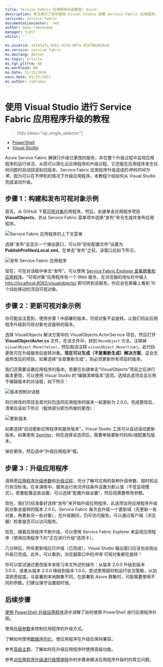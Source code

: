 ```yaml
---
title: Service Fabric 应用程序升级教程| Azure
description: 本文演示了如何使用 Visual Studio 部署 Service Fabric 应用程序、更改代码，以及进行升级。
services: service-fabric
documentationcenter: .net
author: mani-ramaswamy
manager: timlt
editor: ''

ms.assetid: a3181a7a-9ab1-4216-b07a-05b79bd826a4
ms.service: service-fabric
ms.devlang: dotnet
ms.topic: article
ms.tgt_pltfrm: NA
ms.workload: NA
ms.date: 11/15/2016
wacn.date: 01/25/2017
ms.author: subramar
---
```


# 使用 Visual Studio 进行 Service Fabric 应用程序升级的教程
>[!div class="op_single_selector"]
- [PowerShell](./service-fabric-application-upgrade-tutorial-powershell.md)
- [Visual Studio](./service-fabric-application-upgrade-tutorial.md)

Azure Service Fabric 确保只升级已更改的服务，并在整个升级过程中监视应用程序的运行状况，从而可以简化云应用程序的升级过程。它还能在应用程序发生任何问题时自动回滚到旧版本。Service Fabric 应用程序升级造成的*停机时间为零*，因为可以在不停机的情况下升级应用程序。本教程介绍如何从 Visual Studio 完成滚动升级。

## 步骤 1：构建和发布可视对象示例
首先，从 GitHub 下载[可视对象](https://github.com/Azure-Samples/service-fabric-dotnet-getting-started/tree/master/Actors/VisualObjects)应用程序。然后，右键单击应用程序项目 **VisualObjects**，并从 Service Fabric 菜单项中选择“发布”命令生成并发布应用程序。

![Service Fabric 应用程序的上下文菜单][image1]  

选择“发布”会显示一个弹出窗口，可以将“目标配置文件”设置为 **PublishProfiles\\Local.xml**。在单击“发布”之前，该窗口应如下所示。

![发布 Service Fabric 应用程序][image2]  

现在，可在对话框中单击“发布”。可以使用 [Service Fabric Explorer 查看群集和应用程序](./service-fabric-visualizing-your-cluster.md)。“可视对象”应用程序有一个 Web 服务，在浏览器的地址栏中输入 [http://localhost:8082/visualobjects/](http://localhost:8082/visualobjects/) 即可转到该服务。你应会在屏幕上看到 10 个四处移动的浮动可视对象。

## 步骤 2：更新可视对象示例
你可能会注意到，使用步骤 1 中部署的版本，可视对象不会旋转。让我们将此应用程序升级到可视对象也会旋转的版本。

选择 VisualObjects 解决方案中的 VisualObjects.ActorService 项目，然后打开 **VisualObjectActor.cs** 文件。在该文件中，转到 `MoveObject` 方法，注释掉 `visualObject.Move(false)`，然后取消注释 `visualObject.Move(true)`。此代码更改可在升级服务后旋转对象。**现在可以生成（不是重新生成）解决方案**，这会生成修改后的项目。如果选择“全部重新生成”，则必须更新所有项目的版本。

我们还需要设置应用程序的版本。若要在右键单击“VisualObjects”项目之后进行版本更改，可以使用 Visual Studio 的“编辑清单版本”选项。选择此选项会显示用于编辑版本的对话框，如下所示：

![版本控制对话框][image3]  

将已修改的项目及其代码包连同应用程序的版本一起更新为 2.0.0。完成更改后，清单应该如下所示（粗体部分即为所做的更改）：

![更新版本][image4]  

如果选择“自动更新应用程序和服务版本”，Visual Studio 工具可以自动滚动更新版本。如果使用 [SemVer](http://www.semver.org)，则在选择该选项后，需要单独更新代码和/或配置包版本。

保存更改，然后选中“升级应用程序”框。

## 步骤 3：升级应用程序
请熟悉[应用程序升级参数](./service-fabric-application-upgrade-parameters.md)和[升级过程](./service-fabric-application-upgrade.md)，充分了解可应用的各种升级参数、超时和运行状况标准。在本演练中，服务运行状况评估条件设置为默认值（不受监视模式）。若要配置这些设置，可以选择“配置升级设置”，然后视需要修改参数。

现在，我们已经准备好选择“发布”来开始升级应用程序。此选项会将应用程序升级到对象会旋转的版本 2.0.0。Service Fabric 每次会升级一个更新域（先更新一些对象，再更新另一些对象），在升级期间，仍可访问服务。可以通过客户端（浏览器）检查是否可以访问服务。

现在，随着应用程序不断升级，可以使用 Service Fabric Explorer 来监视应用程序（使用应用程序下的“正在进行升级”选项卡）。

几分钟后，所有更新域应已升级（已完成），Visual Studio 输出窗口应该也会指出升级已完成。此外，可以看到，浏览器窗口中的*所有* 可视对象都在旋转！

你可以尝试通过更改版本来练习本文所述的操作：从版本 2.0.0 升级到版本 3.0.0，或者从版本 2.0.0 降级到版本 1.0.0。尝试使用超时和运行状况策略，以加深熟悉程度。与部署到本地群集不同，在部署到 Azure 群集时，可能需要使用不同的参数。们建议保守设置超时值。

## 后续步骤

[使用 PowerShell 升级应用程序](./service-fabric-application-upgrade-tutorial-powershell.md)逐步讲解了如何使用 PowerShell 进行应用程序升级。

使用[升级参数](./service-fabric-application-upgrade-parameters.md)来控制应用程序的升级方式。

了解如何使用[数据序列化](./service-fabric-application-upgrade-data-serialization.md)，使应用程序在升级后保持兼容。

参考[高级主题](./service-fabric-application-upgrade-advanced.md)，了解如何在升级应用程序时使用高级功能。

参考[对应用程序升级进行故障排除](./service-fabric-application-upgrade-troubleshooting.md)中的步骤来解决应用程序升级时的常见问题。

[image1]: ./media/service-fabric-application-upgrade-tutorial/upgrade7.png
[image2]: ./media/service-fabric-application-upgrade-tutorial/upgrade1.png
[image3]: ./media/service-fabric-application-upgrade-tutorial/upgrade5.png
[image4]: ./media/service-fabric-application-upgrade-tutorial/upgrade6.png

<!---HONumber=Mooncake_Quality_Review_0125_2017-->